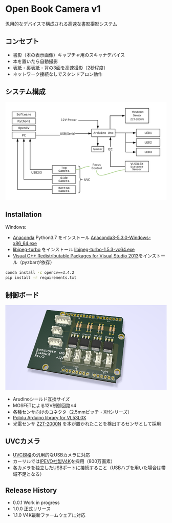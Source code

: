 # Open Book Camera v1

汎用的なデバイスで構成される高速な書影撮影システム

## コンセプト

- 書影（本の表示画像）キャプチャ用のスキャナデバイス
- 本を置いたら自動撮影
- 表紙・裏表紙・背の3面を高速撮影（2秒程度）
- ネットワーク接続なしでスタンドアロン動作

## システム構成

![](doc/diagram.png)

## Installation

Windows:

- [Anaconda](https://www.anaconda.com/download/) Python3.7 をインストール [Anaconda3-5.3.0-Windows-x86_64.exe](https://repo.anaconda.com/archive/Anaconda3-5.3.0-Windows-x86_64.exe)
- [libjpeg-turbo](https://libjpeg-turbo.org/Documentation/Documentation) をインストール [libjpeg-turbo-1.5.3-vc64.exe](https://sourceforge.net/projects/libjpeg-turbo/files/1.5.3/libjpeg-turbo-1.5.3-vc64.exe/download)
- [Visual C++ Redistributable Packages for Visual Studio 2013](https://www.microsoft.com/en-US/download/details.aspx?id=40784)をインストール（pyzbarが依存）

```sh
conda install -c opencv==3.4.2
pip install -r requirements.txt
```

## 制御ボード

![](doc/circuit.png)

- Arudinoシールド互換サイズ
- MOSFETによる12V制御回路×4
- 各種センサ向けのコネクタ（2.5mmピッチ・XHシリーズ）
- [Pololu Arduino library for VL53L0X](https://github.com/pololu/vl53l0x-arduino)
- 光電センサ [Z2T-2000N](https://www.optex-fa.jp/products/photo_sensor/amp/z_eco/index.html) を本が置かれたことを検出するセンサとして採用

## UVCカメラ

- [UVC規格](https://en.wikipedia.org/wiki/USB_video_device_class)の汎用的なUSBカメラに対応
- カーリルでは[IPEVO社製V4K](https://www.ipevo.jp/v4k.html)を採用（800万画素）
- 各カメラを独立したUSBポートに接続すること（USBハブを用いた場合は帯域不足となる）

## Release History

* 0.0.1 Work in progress
* 1.0.0 正式リリース
* 1.1.0 V4K最新ファームウェアに対応